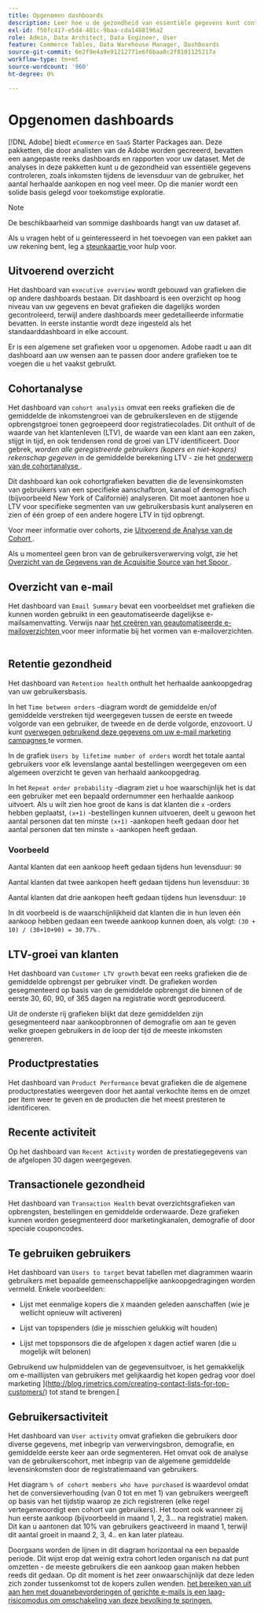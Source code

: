 ```yaml
---
title: Opgenomen dashboards
description: Leer hoe u de gezondheid van essentiële gegevens kunt controleren, zoals inkomsten tijdens de levensduur van de gebruiker, het aantal herhaalde aankopen en meer, en zo een solide basis voor toekomstige exploratie kunt leggen.
exl-id: f50fc417-e5d4-401c-9baa-cda1468196a2
role: Admin, Data Architect, Data Engineer, User
feature: Commerce Tables, Data Warehouse Manager, Dashboards
source-git-commit: 6e2f9e4a9e91212771e6f6baa8c2f8101125217a
workflow-type: tm+mt
source-wordcount: '960'
ht-degree: 0%

---
```


# Opgenomen dashboards

[!DNL Adobe] biedt `eCommerce` en `SaaS` Starter Packages aan. Deze pakketten, die door analisten van de Adobe worden gecreeerd, bevatten een aangepaste reeks dashboards en rapporten voor uw dataset. Met de analyses in deze pakketten kunt u de gezondheid van essentiële gegevens controleren, zoals inkomsten tijdens de levensduur van de gebruiker, het aantal herhaalde aankopen en nog veel meer. Op die manier wordt een solide basis gelegd voor toekomstige exploratie.

>[!NOTE]
>
>De beschikbaarheid van sommige dashboards hangt van uw dataset af.

Als u vragen hebt of u geinteresseerd in het toevoegen van een pakket aan uw rekening bent, leg a [ steunkaartje ](https://experienceleague.adobe.com/docs/commerce-knowledge-base/kb/troubleshooting/miscellaneous/mbi-service-policies.html) voor hulp voor.

## Uitvoerend overzicht

Het dashboard van `executive overview` wordt gebouwd van grafieken die op andere dashboards bestaan. Dit dashboard is een overzicht op hoog niveau van uw gegevens en bevat grafieken die dagelijks worden gecontroleerd, terwijl andere dashboards meer gedetailleerde informatie bevatten. In eerste instantie wordt deze ingesteld als het standaarddashboard in elke account.

Er is een algemene set grafieken voor u opgenomen. Adobe raadt u aan dit dashboard aan uw wensen aan te passen door andere grafieken toe te voegen die u het vaakst gebruikt.

## Cohortanalyse

Het dashboard van `cohort analysis` omvat een reeks grafieken die de gemiddelde de inkomstengroei van de gebruikersleven en de stijgende opbrengstgroei tonen gegroepeerd door registratiecolades. Dit onthult of de waarde van het klantenleven (LTV), de waarde van een klant aan een zaken, stijgt in tijd, en ook tendensen rond de groei van LTV identificeert. Door gebrek, *worden alle geregistreerde gebruikers (kopers en niet-kopers) rekenschap gegeven* in de gemiddelde berekening LTV - zie het [ onderwerp van de cohortanalyse ](../../data-analyst/dev-reports/cohort-rpt-bldr.md).

Dit dashboard kan ook cohortgrafieken bevatten die de levensinkomsten van gebruikers van een specifieke aanschafbron, kanaal of demografisch (bijvoorbeeld New York of Californië) analyseren. Dit moet aantonen hoe u LTV voor specifieke segmenten van uw gebruikersbasis kunt analyseren en zien of één groep of een andere hogere LTV in tijd opbrengt.

Voor meer informatie over cohorts, zie [ Uitvoerend de Analyse van de Cohort ](../../data-analyst/dev-reports/cohort-rpt-bldr.md).

Als u momenteel geen bron van de gebruikersverwerving volgt, zie het [ Overzicht van de Gegevens van de Acquisitie Source van het Spoor ](../../data-analyst/analysis/google-track-user-acq.md).

## Overzicht van e-mail

Het dashboard van `Email Summary` bevat een voorbeeldset met grafieken die kunnen worden gebruikt in een geautomatiseerde dagelijkse e-mailsamenvatting. Verwijs naar [ het creëren van geautomatiseerde e-mailoverzichten ](../../data-user/export-data/email-summaries.md) voor meer informatie bij het vormen van e-mailoverzichten.  

## Retentie gezondheid

Het dashboard van `Retention health` onthult het herhaalde aankoopgedrag van uw gebruikersbasis.

In het `Time between orders` -diagram wordt de gemiddelde en/of gemiddelde verstreken tijd weergegeven tussen de eerste en tweede volgorde van een gebruiker, de tweede en de derde volgorde, enzovoort. U kunt [ overwegen gebruikend deze gegevens om uw e-mail marketing campagnes ](http://blog.rjmetrics.com/acting-on-marketing-data-in-your-rjmetrics-online-dashboard/) te vormen.

In de grafiek `Users by lifetime number of orders` wordt het totale aantal gebruikers voor elk levenslange aantal bestellingen weergegeven om een algemeen overzicht te geven van herhaald aankoopgedrag.  

In het `Repeat order probability` -diagram ziet u hoe waarschijnlijk het is dat een gebruiker met een bepaald ordernummer een herhaalde aankoop uitvoert. Als u wilt zien hoe groot de kans is dat klanten die `x` -orders hebben geplaatst, `(x+1)` -bestellingen kunnen uitvoeren, deelt u gewoon het aantal personen dat ten minste `(x+1)` -aankopen heeft gedaan door het aantal personen dat ten minste `x` -aankopen heeft gedaan.

### Voorbeeld

Aantal klanten dat een aankoop heeft gedaan tijdens hun levensduur: `90`

Aantal klanten dat twee aankopen heeft gedaan tijdens hun levensduur: `30`

Aantal klanten dat drie aankopen heeft gedaan tijdens hun levensduur: `10`

In dit voorbeeld is de waarschijnlijkheid dat klanten die in hun leven één aankoop hebben gedaan een tweede aankoop kunnen doen, als volgt: `(30 + 10) / (30+10+90) = 30.77%` .

## LTV-groei van klanten

Het dashboard van `Customer LTV growth` bevat een reeks grafieken die de gemiddelde opbrengst per gebruiker vindt. De grafieken worden gesegmenteerd op basis van de gemiddelde opbrengst die binnen of de eerste 30, 60, 90, of 365 dagen na registratie wordt geproduceerd.  

Uit de onderste rij grafieken blijkt dat deze gemiddelden zijn gesegmenteerd naar aankoopbronnen of demografie om aan te geven welke groepen gebruikers in de loop der tijd de meeste inkomsten genereren.

## Productprestaties

Het dashboard van `Product Performance` bevat grafieken die de algemene productprestaties weergeven door het aantal verkochte items en de omzet per item weer te geven en de producten die het meest presteren te identificeren.

## Recente activiteit

Op het dashboard van `Recent Activity` worden de prestatiegegevens van de afgelopen 30 dagen weergegeven.

## Transactionele gezondheid

Het dashboard van `Transaction Health` bevat overzichtsgrafieken van opbrengsten, bestellingen en gemiddelde orderwaarde. Deze grafieken kunnen worden gesegmenteerd door marketingkanalen, demografie of door speciale couponcodes.

## Te gebruiken gebruikers

Het dashboard van `Users to target` bevat tabellen met diagrammen waarin gebruikers met bepaalde gemeenschappelijke aankoopgedragingen worden vermeld. Enkele voorbeelden:

* Lijst met eenmalige kopers die `X` maanden geleden aanschaffen (wie je wellicht opnieuw wilt activeren)

* Lijst van topspenders (die je misschien gelukkig wilt houden)

* Lijst met topsponsors die de afgelopen `X` dagen actief waren (die u mogelijk wilt belonen)

Gebruikend uw hulpmiddelen van de gegevensuitvoer, is het gemakkelijk om e-maillijsten van gebruikers met gelijkaardig het kopen gedrag voor doel marketing ](http://blog.rjmetrics.com/creating-contact-lists-for-top-customers/) tot stand te brengen.[

## Gebruikersactiviteit

Het dashboard van `User activity` omvat grafieken die gebruikers door diverse gegevens, met inbegrip van verwervingsbron, demografie, en gemiddelde eerste keer aan orde segmenteren. Het omvat ook de analyse van de gebruikerscohort, met inbegrip van de algemene gemiddelde levensinkomsten door de registratiemaand van gebruikers.

Het diagram `% of cohort members who have purchased` is waardevol omdat het de conversieverhouding (van 0 tot en met 1) van gebruikers weergeeft op basis van het tijdstip waarop ze zich registreren (elke regel vertegenwoordigt een cohort van gebruikers). Het toont ook wanneer zij hun eerste aankoop (bijvoorbeeld in maand 1, 2, 3... na registratie) maken. Dit kan u aantonen dat 10% van gebruikers geactiveerd in maand 1, terwijl dit aantal groeit in maand 2, 3, 4.. en kan later plateau.

Doorgaans worden de lijnen in dit diagram horizontaal na een bepaalde periode. Dit wijst erop dat weinig extra cohort leden organisch na dat punt omzetten - de meeste gebruikers die een aankoop gaan maken hebben reeds dit gedaan. Op dit moment is het zeer onwaarschijnlijk dat deze leden zich zonder tussenkomst tot de kopers zullen wenden. [ het bereiken van uit aan hen met douanebevorderingen of gerichte e-mails is een laag-risicomodus om omschakeling van deze bevolking te springen.](http://blog.rjmetrics.com/acting-on-marketing-data-in-your-rjmetrics-online-dashboard/)
